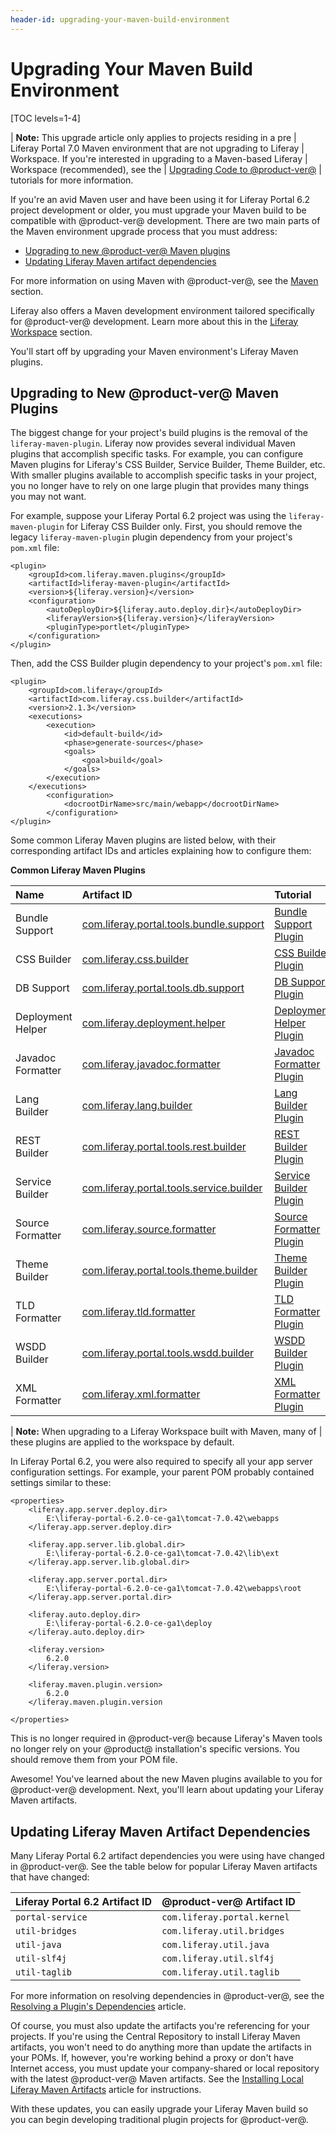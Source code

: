 ```yaml
---
header-id: upgrading-your-maven-build-environment
---
```


# Upgrading Your Maven Build Environment

[TOC levels=1-4]

| **Note:** This upgrade article only applies to projects residing in a pre
| Liferay Portal 7.0 Maven environment that are not upgrading to Liferay
| Workspace. If you're interested in upgrading to a Maven-based Liferay
| Workspace (recommended), see the
| [Upgrading Code to @product-ver@](/docs/tutorials/7-2/-/knowledge_base/t/upgrading-code-to-product-ver)
| tutorials for more information.

If you're an avid Maven user and have been using it for Liferay Portal 6.2
project development or older, you must upgrade your Maven build to be compatible
with @product-ver@ development. There are two main parts of the Maven
environment upgrade process that you must address:

- [Upgrading to new @product-ver@ Maven plugins](#upgrading-to-new-product-ver-maven-plugins)
- [Updating Liferay Maven artifact dependencies](#updating-liferay-maven-artifact-dependencies)

For more information on using Maven with @product-ver@, see the
[Maven](/docs/reference/7-2/-/knowledge_base/r/maven) section.

Liferay also offers a Maven development environment tailored specifically for
@product-ver@ development. Learn more about this in the
[Liferay Workspace](/docs/reference/7-2/-/knowledge_base/r/liferay-workspace)
section.

You'll start off by upgrading your Maven environment's Liferay Maven plugins.

## Upgrading to New @product-ver@ Maven Plugins

The biggest change for your project's build plugins is the removal of the
`liferay-maven-plugin`. Liferay now provides several individual Maven plugins
that accomplish specific tasks. For example, you can configure Maven plugins for
Liferay's CSS Builder, Service Builder, Theme Builder, etc. With smaller plugins
available to accomplish specific tasks in your project, you no longer have to
rely on one large plugin that provides many things you may not want.

For example, suppose your Liferay Portal 6.2 project was using the
`liferay-maven-plugin` for Liferay CSS Builder only. First, you should remove
the legacy `liferay-maven-plugin` plugin dependency from your project's
`pom.xml` file:

    <plugin>
        <groupId>com.liferay.maven.plugins</groupId>
        <artifactId>liferay-maven-plugin</artifactId>
        <version>${liferay.version}</version>
        <configuration>
            <autoDeployDir>${liferay.auto.deploy.dir}</autoDeployDir>
            <liferayVersion>${liferay.version}</liferayVersion>
            <pluginType>portlet</pluginType>
        </configuration>
    </plugin>

Then, add the CSS Builder plugin dependency to your project's `pom.xml` file:

    <plugin>
        <groupId>com.liferay</groupId>
        <artifactId>com.liferay.css.builder</artifactId>
        <version>2.1.3</version>
        <executions>
            <execution>
                <id>default-build</id>
                <phase>generate-sources</phase>
                <goals>
                    <goal>build</goal>
                </goals>
            </execution>
        </executions>
            <configuration>
                <docrootDirName>src/main/webapp</docrootDirName>
            </configuration>
    </plugin>

Some common Liferay Maven plugins are listed below, with their corresponding
artifact IDs and articles explaining how to configure them:

**Common Liferay Maven Plugins**

Name | Artifact ID | Tutorial |
:----| :---------- | :------- |
Bundle Support | [com.liferay.portal.tools.bundle.support](https://search.maven.org/search?q=com.liferay.portal.tools.bundle.support) | [Bundle Support Plugin](/docs/7-2/reference/-/knowledge_base/r/bundle-support-plugin) |
CSS Builder | [com.liferay.css.builder](https://search.maven.org/search?q=com.liferay.css.builder) | [CSS Builder Plugin](/docs/7-2/reference/-/knowledge_base/r/css-builder-plugin) |
DB Support | [com.liferay.portal.tools.db.support](https://search.maven.org/search?q=com.liferay.portal.tools.db.support) | [DB Support Plugin](/docs/7-2/reference/-/knowledge_base/r/db-support-plugin)
Deployment Helper | [com.liferay.deployment.helper](https://search.maven.org/search?q=com.liferay.deployment.helper) | [Deployment Helper Plugin](/docs/7-2/reference/-/knowledge_base/r/deployment-helper-plugin) |
Javadoc Formatter | [com.liferay.javadoc.formatter](https://search.maven.org/search?q=com.liferay.javadoc.formatter) | [Javadoc Formatter Plugin](/docs/7-2/reference/-/knowledge_base/r/javadoc-formatter-plugin) |
Lang Builder | [com.liferay.lang.builder](https://search.maven.org/search?q=com.liferay.lang.builder) | [Lang Builder Plugin](/docs/7-2/reference/-/knowledge_base/r/lang-builder-plugin) |
REST Builder | [com.liferay.portal.tools.rest.builder](https://search.maven.org/search?q=com.liferay.portal.tools.rest.builder) | [REST Builder Plugin](/docs/7-2/reference/-/knowledge_base/r/rest-builder-plugin) |
Service Builder | [com.liferay.portal.tools.service.builder](https://search.maven.org/search?q=com.liferay.portal.tools.service.builder) | [Service Builder Plugin](/docs/7-2/reference/-/knowledge_base/r/service-builder-plugin) |
Source Formatter | [com.liferay.source.formatter](https://search.maven.org/search?q=com.liferay.source.formatter) | [Source Formatter Plugin](/docs/7-2/reference/-/knowledge_base/r/source-formatter-plugin) |
Theme Builder | [com.liferay.portal.tools.theme.builder](https://search.maven.org/search?q=com.liferay.portal.tools.theme.builder) | [Theme Builder Plugin](/docs/7-2/reference/-/knowledge_base/r/theme-builder-plugin) |
TLD Formatter | [com.liferay.tld.formatter](https://search.maven.org/search?q=com.liferay.tld.formatter) |[TLD Formatter Plugin](/docs/7-2/reference/-/knowledge_base/r/tld-formatter-plugin) |
WSDD Builder | [com.liferay.portal.tools.wsdd.builder](https://search.maven.org/search?q=com.liferay.portal.tools.wsdd.builder) | [WSDD Builder Plugin](/docs/7-2/reference/-/knowledge_base/r/wsdd-builder-plugin) |
XML Formatter | [com.liferay.xml.formatter](https://search.maven.org/search?q=com.liferay.xml.formatter) | [XML Formatter Plugin](/docs/7-2/reference/-/knowledge_base/r/xml-formatter-plugin) |

| **Note:** When upgrading to a Liferay Workspace built with Maven, many of
| these plugins are applied to the workspace by default.

In Liferay Portal 6.2, you were also required to specify all your app server
configuration settings. For example, your parent POM probably contained settings
similar to these:

    <properties>
        <liferay.app.server.deploy.dir>
            E:\liferay-portal-6.2.0-ce-ga1\tomcat-7.0.42\webapps
        </liferay.app.server.deploy.dir>

        <liferay.app.server.lib.global.dir>
            E:\liferay-portal-6.2.0-ce-ga1\tomcat-7.0.42\lib\ext
        </liferay.app.server.lib.global.dir>

        <liferay.app.server.portal.dir>
            E:\liferay-portal-6.2.0-ce-ga1\tomcat-7.0.42\webapps\root
        </liferay.app.server.portal.dir> 

        <liferay.auto.deploy.dir>
            E:\liferay-portal-6.2.0-ce-ga1\deploy
        </liferay.auto.deploy.dir>

        <liferay.version>
            6.2.0
        </liferay.version>

        <liferay.maven.plugin.version>
            6.2.0
        </liferay.maven.plugin.version
 
    </properties>

This is no longer required in @product-ver@ because Liferay's Maven tools no
longer rely on your @product@ installation's specific versions. You should
remove them from your POM file.

Awesome! You've learned about the new Maven plugins available to you for
@product-ver@ development. Next, you'll learn about updating your Liferay Maven
artifacts.

## Updating Liferay Maven Artifact Dependencies

Many Liferay Portal 6.2 artifact dependencies you were using have changed in
@product-ver@. See the table below for popular Liferay Maven artifacts that have
changed:

Liferay Portal 6.2 Artifact ID | @product-ver@ Artifact ID |
:----------------------------- | :------------------------ |
`portal-service` | `com.liferay.portal.kernel` |
`util-bridges` | `com.liferay.util.bridges` |
`util-java` | `com.liferay.util.java` |
`util-slf4j` | `com.liferay.util.slf4j` |
`util-taglib` | `com.liferay.util.taglib` |

For more information on resolving dependencies in @product-ver@, see the
[Resolving a Plugin's Dependencies](/docs/7-2/tutorials/-/knowledge_base/t/resolving-a-plugins-dependencies)
article.

Of course, you must also update the artifacts you're referencing for your
projects. If you're using the Central Repository to install Liferay Maven
artifacts, you won't need to do anything more than update the artifacts in
your POMs. If, however, you're working behind a proxy or don't have Internet
access, you must update your company-shared or local repository with the latest
@product-ver@ Maven artifacts. See the
[Installing Local Liferay Maven Artifacts](/docs/7-2/reference/-/knowledge_base/r/installing-local-liferay-maven-artifacts)
article for instructions.

With these updates, you can easily upgrade your Liferay Maven build so you can
begin developing traditional plugin projects for @product-ver@.
